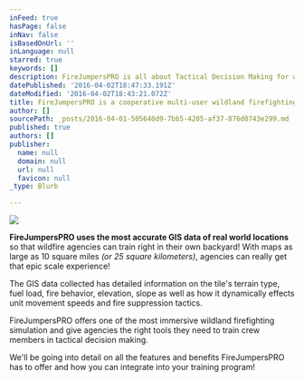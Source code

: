 ```yaml
---
inFeed: true
hasPage: false
inNav: false
isBasedOnUrl: ''
inLanguage: null
starred: true
keywords: []
description: FireJumpersPRO is all about Tactical Decision Making for wildland firefighting scenarios.
datePublished: '2016-04-02T18:47:33.191Z'
dateModified: '2016-04-02T18:43:21.072Z'
title: FireJumpersPRO is a cooperative multi-user wildland firefighting simulator specifically designed for wildfire agencies in tactical decision making.
author: []
sourcePath: _posts/2016-04-01-505640d9-7bb5-4205-af37-876d0743e299.md
published: true
authors: []
publisher:
  name: null
  domain: null
  url: null
  favicon: null
_type: Blurb

---
```

![](https://the-grid-user-content.s3-us-west-2.amazonaws.com/1fca7a46-a998-4102-8101-0eef91cf0980.png)

**FireJumpersPRO uses the most accurate GIS data of real world locations** so that wildfire agencies can train right in their own backyard! With maps as large as 10 square miles _(or 25 square kilometers)_, agencies can really get that epic scale experience! 

The GIS data collected has detailed information on the tile's terrain type, fuel load, fire behavior, elevation, slope as well as how it dynamically effects unit movement speeds and fire suppression tactics.

FireJumpersPRO offers one of the most immersive wildland firefighting simulation and give agencies the right tools they need to train crew members in tactical decision making.

We'll be going into detail on all the features and benefits FireJumpersPRO has to offer and how you can integrate into your training program!